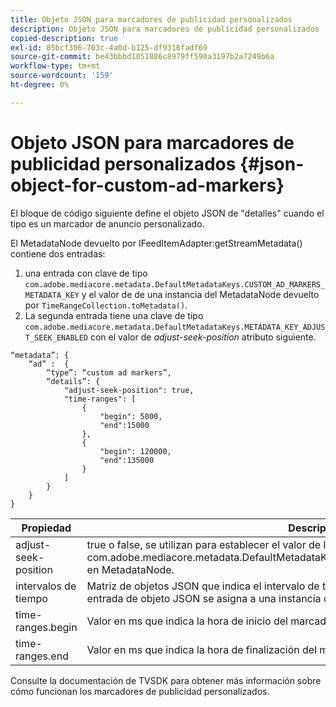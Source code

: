 ```yaml
---
title: Objeto JSON para marcadores de publicidad personalizados
description: Objeto JSON para marcadores de publicidad personalizados
copied-description: true
exl-id: 85bcf306-703c-4a0d-b125-df9316fadf69
source-git-commit: be43bbbd1051886c8979ff590a3197b2a7249b6a
workflow-type: tm+mt
source-wordcount: '159'
ht-degree: 0%

---
```


# Objeto JSON para marcadores de publicidad personalizados {#json-object-for-custom-ad-markers}

El bloque de código siguiente define el objeto JSON de &quot;detalles&quot; cuando el tipo es un marcador de anuncio personalizado.

El MetadataNode devuelto por IFeedItemAdapter:getStreamMetadata() contiene dos entradas:
1. una entrada con clave de tipo `com.adobe.mediacore.metadata.DefaultMetadataKeys.CUSTOM_AD_MARKERS_METADATA_KEY` y el valor de de una instancia del MetadataNode devuelto por `TimeRangeCollection.toMetadata()`.
1. La segunda entrada tiene una clave de tipo `com.adobe.mediacore.metadata.DefaultMetadataKeys.METADATA_KEY_ADJUST_SEEK_ENABLED` con el valor de *adjust-seek-position* atributo siguiente.

```
“metadata”: {
    “ad” :  {
        “type”: “custom ad markers”,
        “details”: {
            "adjust-seek-position": true,
            "time-ranges": [
                {
                    "begin": 5000,
                    "end":15000
                },
                {
                    "begin": 120000,
                    "end":135000
                }
            ]
        }
    }
}
```

| Propiedad | Descripción |
|---|---|
| adjust-seek-position | true o false, se utilizan para establecer el valor de la clave com.adobe.mediacore.metadata.DefaultMetadataKeys.METADATA_KEY_ADJUST_SEEK_ENABLED en MetadataNode. |
| intervalos de tiempo | Matriz de objetos JSON que indica el intervalo de tiempo para cada marcador de anuncio. Cada entrada de objeto JSON se asigna a una instancia de com.adobe.mediacore.utils.TimeRange. |
| time-ranges.begin | Valor en ms que indica la hora de inicio del marcador de publicidad. |
| time-ranges.end | Valor en ms que indica la hora de finalización del marcador de publicidad. |

Consulte la documentación de TVSDK para obtener más información sobre cómo funcionan los marcadores de publicidad personalizados.
